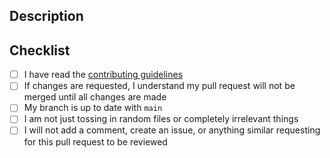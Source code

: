 ## Description
<!--biefly summarize what you did-->
## Checklist
<!--put an "X" in any check points you pass-->
- [ ] I have read the [contributing guidelines](https://github.com/vivian-dai/Hacktoberfest-2021-Repos/blob/main/CONTRIBUTING.md)
- [ ] If changes are requested, I understand my pull request will not be merged until all changes are made
- [ ] My branch is up to date with `main`
- [ ] I am not just tossing in random files or completely irrelevant things
- [ ] I will not add a comment, create an issue, or anything similar requesting for this pull request to be reviewed